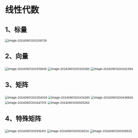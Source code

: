# 线性代数

## 1、标量

<img src="C:\Users\zhangyanqing\AppData\Roaming\Typora\typora-user-images\image-20240901200259729.png" alt="image-20240901200259729" style="zoom:67%;" />

## 2、向量

<img src="C:\Users\zhangyanqing\AppData\Roaming\Typora\typora-user-images\image-20240901200315849.png" alt="image-20240901200315849" style="zoom:67%;" />

<img src="C:\Users\zhangyanqing\AppData\Roaming\Typora\typora-user-images\image-20240901200330285.png" alt="image-20240901200330285" style="zoom:67%;" />

<img src="C:\Users\zhangyanqing\AppData\Roaming\Typora\typora-user-images\image-20240901200342394.png" alt="image-20240901200342394" style="zoom:67%;" />





## 3、矩阵

<img src="C:\Users\zhangyanqing\AppData\Roaming\Typora\typora-user-images\image-20240901200354009.png" alt="image-20240901200354009" style="zoom:67%;" />

<img src="C:\Users\zhangyanqing\AppData\Roaming\Typora\typora-user-images\image-20240901200414285.png" alt="image-20240901200414285" style="zoom:67%;" />

<img src="C:\Users\zhangyanqing\AppData\Roaming\Typora\typora-user-images\image-20240901200436940.png" alt="image-20240901200436940" style="zoom:67%;" />

<img src="C:\Users\zhangyanqing\AppData\Roaming\Typora\typora-user-images\image-20240901200447313.png" alt="image-20240901200447313" style="zoom:67%;" />

<img src="C:\Users\zhangyanqing\AppData\Roaming\Typora\typora-user-images\image-20240901200505263.png" alt="image-20240901200505263" style="zoom:67%;" />

## 4、特殊矩阵

<img src="C:\Users\zhangyanqing\AppData\Roaming\Typora\typora-user-images\image-20240901200516451.png" alt="image-20240901200516451" style="zoom:67%;" />

<img src="C:\Users\zhangyanqing\AppData\Roaming\Typora\typora-user-images\image-20240901200529224.png" alt="image-20240901200529224" style="zoom:67%;" />

<img src="C:\Users\zhangyanqing\AppData\Roaming\Typora\typora-user-images\image-20240901200539525.png" alt="image-20240901200539525" style="zoom:67%;" />